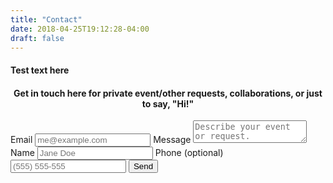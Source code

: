 ```yaml
---
title: "Contact"
date: 2018-04-25T19:12:28-04:00
draft: false
---
```


<h4>
Test text here
</h4>

<h4>
  <center>
Get in touch here for private event/other requests, collaborations, or just to say, "Hi!"
  </center>
</h4>

<form method="POST" action="https://formspree.io/swiftglidden@gmail.com">
  <label for="email">Email</label>
  <input name="email" placeholder="me@example.com" type="email" required>
  <label for="message">Message</label>
  <textarea name="message" placeholder="Describe your event or request." required></textarea>
  <label for="name">Name</label>
  <input type="text" name="name" placeholder="Jane Doe" required>
  <label for="phone">Phone (optional)</label>
  <input type="tel" name="phone" placeholder="(555) 555-555">
  <button type="submit">Send</button>
</form>
